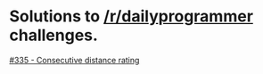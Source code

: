 # Solutions to [/r/dailyprogrammer](https://reddit.com/r/dailyprogrammer) challenges.
[#335 - Consecutive distance rating](https://github.com/ashksmith/dailyprogrammer/tree/master/335_consecutive_distance_rating)

